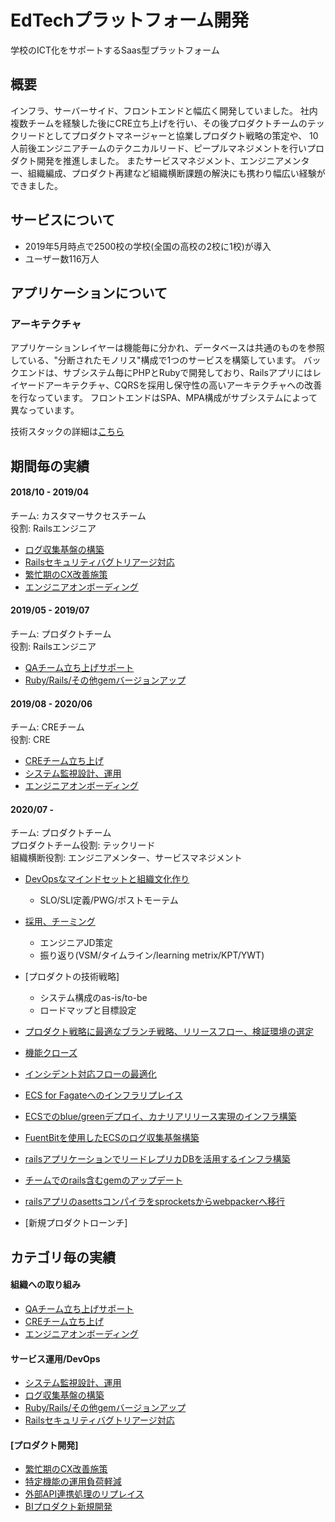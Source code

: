 # EdTechプラットフォーム開発
学校のICT化をサポートするSaas型プラットフォーム

## 概要
インフラ、サーバーサイド、フロントエンドと幅広く開発していました。
社内複数チームを経験した後にCRE立ち上げを行い、その後プロダクトチームのテックリードとしてプロダクトマネージャーと協業しプロダクト戦略の策定や、 10人前後エンジニアチームのテクニカルリード、ピープルマネジメントを行いプロダクト開発を推進しました。
またサービスマネジメント、エンジニアメンター、組織編成、プロダクト再建など組織横断課題の解決にも携わり幅広い経験ができました。

## サービスについて
* 2019年5月時点で2500校の学校(全国の高校の2校に1校)が導入
* ユーザー数116万人

## アプリケーションについて
### アーキテクチャ
アプリケーションレイヤーは機能毎に分かれ、データベースは共通のものを参照している、"分断されたモノリス"構成で1つのサービスを構築しています。
バックエンドは、サブシステム毎にPHPとRubyで開発しており、Railsアプリにはレイヤードアーキテクチャ、CQRSを採用し保守性の高いアーキテクチャへの改善を行なっています。
フロントエンドはSPA、MPA構成がサブシステムによって異なっています。

 技術スタックの詳細は[こちら](technology_stack.md)

## 期間毎の実績
#### 2018/10 - 2019/04
チーム: カスタマーサクセスチーム
<br>
役割: Railsエンジニア

* [ログ収集基盤の構築](achievements/log_collection.md)
* [Railsセキュリティバグトリアージ対応](achievements/rails_security_bug_triage.md)
* [繁忙期のCX改善施策](achievements/cx_kaizen_projrct.md)
* [エンジニアオンボーディング](achievements/engineer_onbording.md)

#### 2019/05 - 2019/07
チーム: プロダクトチーム
<br>
役割: Railsエンジニア

* [QAチーム立ち上げサポート](achievements/qa_team_supoprt.md)
* [Ruby/Rails/その他gemバージョンアップ](achievements/ruby_gems_upgrade.md)

#### 2019/08 - 2020/06
チーム: CREチーム
<br>
役割: CRE

* [CREチーム立ち上げ](achievements/cre_team_build.md)
* [システム監視設計、運用](achievements/system_monitoring.md)
* [エンジニアオンボーディング](achievements/engineer_onbording.md)

#### 2020/07 - 
チーム: プロダクトチーム
<br>
プロダクトチーム役割: テックリード
<br>
組織横断役割: エンジニアメンター、サービスマネジメント

* [DevOpsなマインドセットと組織文化作り](https://note.com/soartec_lab/n/n649db2915142)
  * SLO/SLI定義/PWG/ポストモーテム
* [採用、チーミング]()
  * エンジニアJD策定
  * 振り返り(VSM/タイムライン/learning metrix/KPT/YWT)
* [プロダクトの技術戦略]
  * システム構成のas-is/to-be
  * ロードマップと目標設定
* [プロダクト戦略に最適なブランチ戦略、リリースフロー、検証環境の選定]()
* [機能クローズ]()
* [インシデント対応フローの最適化]()

* [ECS for Fagateへのインフラリプレイス]()
* [ECSでのblue/greenデプロイ、カナリアリリース実現のインフラ構築]()
* [FuentBitを使用したECSのログ収集基盤構築]()
* [railsアプリケーションでリードレプリカDBを活用するインフラ構築]()
* [チームでのrails含むgemのアップデート]()
* [railsアプリのasettsコンパイラをsprocketsからwebpackerへ移行]()
* [新規プロダクトローンチ]


## カテゴリ毎の実績
#### 組織への取り組み
* [QAチーム立ち上げサポート](achievements/qa_team_supoprt.md)
* [CREチーム立ち上げ](achievements/cre_team_build.md)
* [エンジニアオンボーディング](achievements/engineer_onbording.md)

#### サービス運用/DevOps 
* [システム監視設計、運用](achievements/system_monitoring.md)
* [ログ収集基盤の構築](achievements/log_collection.md)
* [Ruby/Rails/その他gemバージョンアップ](achievements/ruby_gems_upgrade.md)
* [Railsセキュリティバグトリアージ対応](achievements/rails_security_bug_triage.md)

#### [プロダクト開発]
* [繁忙期のCX改善施策](achievements/cx_kaizen_projrct.md)
* [特定機能の運用負荷軽減](achievements/operation_kaizen_project.md)
* [外部API連携処理のリプレイス](achievements/api_replace.md)
* [BIプロダクト新規開発](achievements/launch_bi_product.md)

